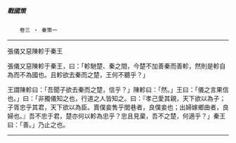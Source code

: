 

##### 戰國策
　　`卷三 ‧ 秦策一`

* * *

張儀又惡陳軫于秦王

張儀又惡陳軫于秦王，曰：「軫馳楚、秦之間，今楚不加善秦而善軫，然則是軫自為而不為國也。且軫欲去秦而之楚，王何不聽乎？」

王謂陳軫曰：「吾聞子欲去秦而之楚，信乎？」陳軫曰：「然。」王曰：「儀之言果信也。」曰：「非獨儀知之也，行道之人皆知之。曰：『孝己愛其親，天下欲以為子；子胥忠乎其君，天下欲以為臣。賣僕妾售乎閭巷者，良僕妾也；出婦嫁鄉曲者，良婦也。』吾不忠于君，楚亦何以軫為忠乎？忠且見棄，吾不之楚，何適乎？」秦王曰：「善。」乃止之也。

* * *


